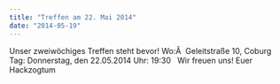 ```yaml
---
title: "Treffen am 22. Mai 2014"
date: "2014-05-19"
---
```


Unser zweiwöchiges Treffen steht bevor! Wo:Â  Geleitstraße 10, Coburg Tag: Donnerstag, den 22.05.2014 Uhr: 19:30   Wir freuen uns! Euer Hackzogtum
